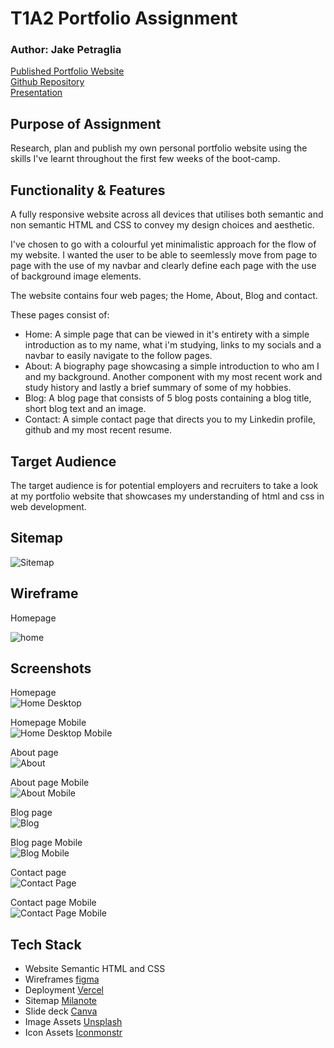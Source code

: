 # T1A2 Portfolio Assignment

### Author: Jake Petraglia

[Published Portfolio Website](https://jake-petraglia.vercel.app/index.html)<br>
[Github Repository](https://github.com/petragliaj/JakePetraglia_T1A2)<br>
[Presentation](https://www.canva.com/design/DAFv_Twj7Lw/pyh5Qwocp4vKoHUhD-qK4g/view?utm_content=DAFv_Twj7Lw&utm_campaign=designshare&utm_medium=link&utm_source=publishsharelink)


## Purpose of Assignment

Research, plan and publish my own personal portfolio website using the skills I've learnt throughout the first few weeks of the boot-camp. 


## Functionality & Features

A fully responsive website across all devices that utilises both semantic and non semantic HTML and CSS to convey my design choices and aesthetic. 

I've chosen to go with a colourful yet minimalistic approach for the flow of my website. I wanted the user to be able to seemlessly move from page to page with the use of my navbar and clearly define each page with the use of background image elements. 

The website contains four web pages; the Home, About, Blog and contact. 

These pages consist of:

- Home: A simple page that can be viewed in it's entirety with a simple introduction as to my name, what i'm studying, links to my socials and a navbar to easily navigate to the follow pages. 
- About: A biography page showcasing a simple introduction to who am I and my background. Another component with my most recent work and study history and lastly a brief summary of some of my hobbies. 
- Blog: A blog page that consists of 5 blog posts containing a blog title, short blog text and an image. 
- Contact: A simple contact page that directs you to my Linkedin profile, github and my most recent resume. 

## Target Audience 

The target audience is for potential employers and recruiters to take a look at my portfolio website that showcases my understanding of html and css in web development. 

## Sitemap 

![Sitemap](/docs/sitemap.png)

## Wireframe

Homepage

![home](/docs/wireframe.png)

## Screenshots

Homepage<br>
![Home Desktop](/docs/home-screenshot.png)

Homepage Mobile<br>
![Home Desktop Mobile](/docs/home-mobile.png)

About page<br>
![About](/docs/about-screenshot.png)

About page Mobile<br>
![About Mobile](/docs/about-mobile.png)

Blog page<br>
![Blog](/docs/blog-screenshot.png)

Blog page Mobile<br>
![Blog Mobile](/docs/blog-mobile.png)

Contact page<br>
![Contact Page](/docs/contact-screenshot.png)

Contact page Mobile<br>
![Contact Page Mobile](/docs/contact-mobile.png)


## Tech Stack

- Website Semantic HTML and CSS
- Wireframes [figma](https://www.figma.com/)
- Deployment [Vercel](https://vercel.com/)
- Sitemap [Milanote](https://milanote.com/)
- Slide deck [Canva](https://www.canva.com/en_au/)
- Image Assets [Unsplash](https://www.unsplash.com)
- Icon Assets [Iconmonstr](https://iconmonstr.com/)
